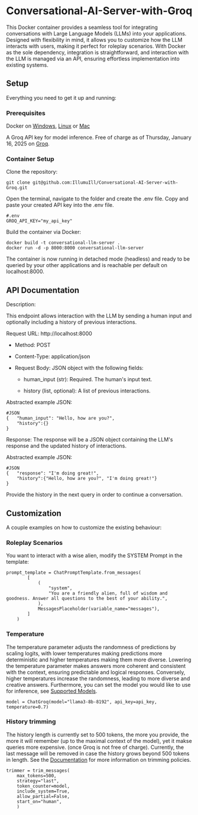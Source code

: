 # Conversational-AI-Server-with-Groq
This Docker container provides a seamless tool for integrating conversations with Large Language Models (LLMs) into your applications. Designed with flexibility in mind, it allows you to customize how the LLM interacts with users, making it perfect for roleplay scenarios. With Docker as the sole dependency, integration is straightforward, and interaction with the LLM is managed via an API, ensuring effortless implementation into existing systems.

## Setup
Everything you need to get it up and running:

### Prerequisites
Docker on [Windows](https://docs.docker.com/desktop/setup/install/windows-install/), [Linux](https://docs.docker.com/engine/install/ubuntu/) or [Mac](https://docs.docker.com/desktop/setup/install/mac-install/)

A Groq API key for model inference. Free of charge as of Thursday, January 16, 2025 on [Groq](https://console.groq.com/login).

### Container Setup
Clone the repository:
```
git clone git@github.com:IllumuIll/Conversational-AI-Server-with-Groq.git
```
Open the terminal, navigate to the folder and create the .env file.
Copy and paste your created API key into the .env file.
```
#.env
GROQ_API_KEY="my_api_key"
```
Build the container via Docker:
```
docker build -t conversational-llm-server .
docker run -d -p 8000:8000 conversational-llm-server
```
The container is now running in detached mode (headless) and ready to be queried by your other applications
and is reachable per default on localhost:8000.

## API Documentation
Description:

This endpoint allows interaction with the LLM by sending a human input and optionally including a history of previous interactions.

Request
URL: http://localhost:8000

- Method: POST

- Content-Type: application/json

- Request Body: JSON object with the following fields:

    - human_input (str): Required. The human's input text.

    - history (list, optional): A list of previous interactions.

Abstracted example JSON:

```
#JSON
{   "human_input": "Hello, how are you?", 
    "history":{}
}
```

Response:
The response will be a JSON object containing the LLM's response and the updated history of interactions.

Abstracted example JSON:
```
#JSON
{   "response": "I'm doing great!", 
    "history":{"Hello, how are you?", "I'm doing great!"}
}
```

Provide the history in the next query in order to continue a conversation.

## Customization
A couple examples on how to customize the existing behaviour:
### Roleplay Scenarios
You want to interact with a wise alien, modify the SYSTEM Prompt in the template:
```
prompt_template = ChatPromptTemplate.from_messages(
        [
            (
                "system",
                "You are a friendly alien, full of wisdom and goodness. Answer all questions to the best of your ability.",
            ),
            MessagesPlaceholder(variable_name="messages"),
        ]
    )
```
### Temperature
The temperature parameter adjusts the randomness of predictions by scaling logits, with lower temperatures making predictions more deterministic and higher temperatures making them more diverse.
Lowering the temperature parameter makes answers more coherent and consistent with the context, ensuring predictable and logical responses. Conversely, higher temperatures increase the randomness, leading to more diverse and creative answers. Furthermore, you can set the model you would like to use for inference, see [Supported Models](https://console.groq.com/docs/models).
```
model = ChatGroq(model="llama3-8b-8192", api_key=api_key, temperature=0.7)
```

### History trimming
The history length is currently set to 500 tokens, the more you provide, the more it will remember (up to the maximal context of the model), yet it makse queries more expensive. (once Groq is not free of charge).
Currently, the last message will be removed in case the history grows beyond 500 tokens in length.
See the [Documentation](https://python.langchain.com/docs/how_to/trim_messages/) for more information on trimming policies.
```
trimmer = trim_messages(
    max_tokens=500,
    strategy="last",
    token_counter=model,
    include_system=True,
    allow_partial=False,
    start_on="human",
    )
```


